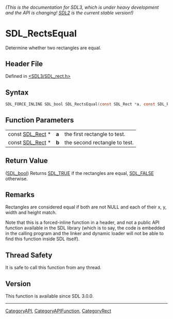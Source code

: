 ###### (This is the documentation for SDL3, which is under heavy development and the API is changing! [SDL2](https://wiki.libsdl.org/SDL2/) is the current stable version!)
# SDL_RectsEqual

Determine whether two rectangles are equal.

## Header File

Defined in [<SDL3/SDL_rect.h>](https://github.com/libsdl-org/SDL/blob/main/include/SDL3/SDL_rect.h)

## Syntax

```c
SDL_FORCE_INLINE SDL_bool SDL_RectsEqual(const SDL_Rect *a, const SDL_Rect *b);
```

## Function Parameters

|                              |       |                               |
| ---------------------------- | ----- | ----------------------------- |
| const [SDL_Rect](SDL_Rect) * | **a** | the first rectangle to test.  |
| const [SDL_Rect](SDL_Rect) * | **b** | the second rectangle to test. |

## Return Value

([SDL_bool](SDL_bool)) Returns [SDL_TRUE](SDL_TRUE) if the rectangles are
equal, [SDL_FALSE](SDL_FALSE) otherwise.

## Remarks

Rectangles are considered equal if both are not NULL and each of their x,
y, width and height match.

Note that this is a forced-inline function in a header, and not a public
API function available in the SDL library (which is to say, the code is
embedded in the calling program and the linker and dynamic loader will not
be able to find this function inside SDL itself).

## Thread Safety

It is safe to call this function from any thread.

## Version

This function is available since SDL 3.0.0.

----
[CategoryAPI](CategoryAPI), [CategoryAPIFunction](CategoryAPIFunction), [CategoryRect](CategoryRect)

